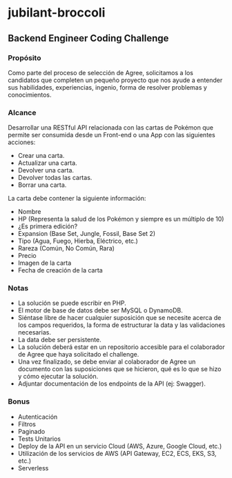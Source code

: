 # jubilant-broccoli

## Backend Engineer Coding Challenge

### Propósito

Como parte del proceso de selección de Agree, solicitamos a los candidatos que completen un pequeño proyecto que nos ayude a entender sus habilidades, experiencias, ingenio, forma de resolver problemas y conocimientos.

### Alcance

Desarrollar una RESTful API relacionada con las cartas de Pokémon que permite ser consumida desde un Front-end o una App con las siguientes acciones:

- Crear una carta.
- Actualizar una carta.
- Devolver una carta.
- Devolver todas las cartas.
- Borrar una carta.

La carta debe contener la siguiente información:

- Nombre
- HP (Representa la salud de los Pokémon y siempre es un múltiplo de 10)
- ¿Es primera edición?
- Expansion (Base Set, Jungle, Fossil, Base Set 2)
- Tipo (Agua, Fuego, Hierba, Eléctrico, etc.)
- Rareza (Común, No Común, Rara)
- Precio
- Imagen de la carta
- Fecha de creación de la carta

### Notas

- La solución se puede escribir en PHP.
- El motor de base de datos debe ser MySQL o DynamoDB.
- Siéntase libre de hacer cualquier suposición que se necesite acerca de los campos requeridos, la forma de estructurar la data y las validaciones necesarias.
- La data debe ser persistente.
- La solución deberá estar en un repositorio accesible para el colaborador de Agree que haya solicitado el challenge.
- Una vez finalizado, se debe enviar al colaborador de Agree un documento con las suposiciones que se hicieron, qué es lo que se hizo y cómo ejecutar la solución.
- Adjuntar documentación de los endpoints de la API (ej: Swagger).

### Bonus

- Autenticación
- Filtros
- Paginado
- Tests Unitarios
- Deploy de la API en un servicio Cloud (AWS, Azure, Google Cloud, etc.)
- Utilización de los servicios de AWS (API Gateway, EC2, ECS, EKS, S3, etc.)
- Serverless

